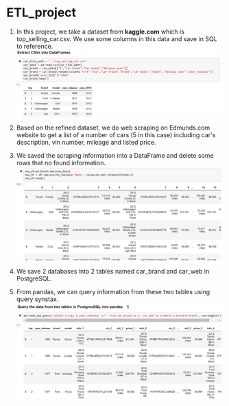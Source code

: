 # ETL_project
1. In this project, we take a dataset from **kaggle.com** which is top_selling_car.csv. 
We use some columns in this data and save in SQL to reference.
![](Images/car_brand.png)

2. Based on the refined dataset, we do web scraping on Edmunds.com website to get a list of a number of cars (5 in this case) including car's description, vin number, mileage and listed price.
3. We saved the scraping information into a DataFrame and delete some rows that no found information.
![](Images/new_data.png)
4. We save 2 databases into 2 tables named car_brand and car_web in PostgreSQL.
5. From pandas, we can query information from these two tables using query synstax.
![](Images/query.png)

